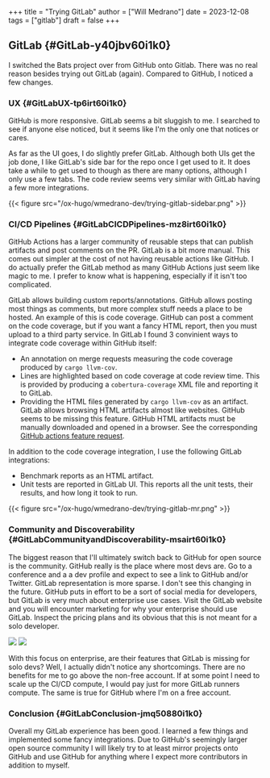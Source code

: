 +++
title = "Trying GitLab"
author = ["Will Medrano"]
date = 2023-12-08
tags = ["gitlab"]
draft = false
+++

## GitLab {#GitLab-y40jbv60i1k0}

I switched the Bats project over from GitHub onto Gitlab. There was no real reason besides trying out GitLab (again). Compared to GitHub, I noticed a few changes.


### UX {#GitLabUX-tp6irt60i1k0}

GitHub is more responsive. GitLab seems a bit sluggish to me. I searched to see if anyone else noticed, but it seems like I'm the only one that notices or cares.

As far as the UI goes, I do slightly prefer GitLab. Although both UIs get the job done, I like GitLab's side bar for the repo once I get used to it. It does take a while to get used to though as there are many options, although I only use a few tabs. The code review seems very similar with GitLab having a few more integrations.

{{< figure src="/ox-hugo/wmedrano-dev/trying-gitlab-sidebar.png" >}}


### CI/CD Pipelines {#GitLabCICDPipelines-mz8irt60i1k0}

GitHub Actions has a larger community of reusable steps that can publish artifacts and post comments on the PR. GitLab is a bit more manual. This comes out simpler at the cost of not having reusable actions like GitHub. I do actually prefer the GitLab method as many GitHub Actions just seem like magic to me. I prefer to know what is happening, especially if it isn't too complicated.

GitLab allows building custom reports/annotations. GitHub allows posting most things as comments, but more complex stuff needs a place to be hosted. An example of this is code coverage. GitHub can post a comment on the code coverage, but if you want a fancy HTML report, then you must upload to a third party service. In GitLab I found 3 convinient ways to integrate code coverage within GitHub itself:

-   An annotation on merge requests measuring the code coverage produced by `cargo llvm-cov`.
-   Lines are highlighted based on code coverage at code review time. This is provided by producing a `cobertura-coverage` XML file and reporting it to GitLab.
-   Providing the HTML files generated by `cargo llvm-cov` as an artifact. GitLab allows browsing HTML artifacts almost like websites. GitHub seems to be missing this feature. GitHub HTML artifacts must be manually downloaded and opened in a browser. See the corresponding [GitHub actions feature request](https://github.com/actions/upload-artifact/issues/14).

In addition to the code coverage integration, I use the following GitLab integrations:

-   Benchmark reports as an HTML artifact.
-   Unit tests are reported in GitLab UI. This reports all the unit tests, their results, and how long it took to run.

{{< figure src="/ox-hugo/wmedrano-dev/trying-gitlab-mr.png" >}}


### Community and Discoverability {#GitLabCommunityandDiscoverability-msairt60i1k0}

The biggest reason that I'll ultimately switch back to GitHub for open source is the community. GitHub really is the place where most devs are. Go to a conference and a a dev profile and expect to see a link to GitHub and/or Twitter. GitLab representation is more sparse. I don't see this changing in the future. GitHub puts in effort to be a sort of social media for developers, but GitLab is very much about enterprise use cases. Visit the GitLab website and you will encounter marketing for why your enterprise should use GitLab. Inspect the pricing plans and its obvious that this is not meant for a solo developer.

![](/ox-hugo/wmedrano-dev/trying-gitlab-marketing-1.png)
![](/ox-hugo/wmedrano-dev/trying-gitlab-marketing-2.png)

With this focus on enterprise, are their features that GitLab is missing for solo devs? Well, I actually didn't notice any shortcomings. There are no benefits for me to go above the non-free account. If at some point I need to scale up the CI/CD compute, I would pay just for more GitLab runners compute. The same is true for GitHub where I'm on a free account.


### Conclusion {#GitLabConclusion-jmq50880i1k0}

Overall my GitLab experience has been good. I learned a few things and implemented some fancy integrations. Due to GitHub's seemingly larger open source community I will likely try to at least mirror projects onto GitHub and use GitHub for anything where I expect more contributors in addition to myself.
